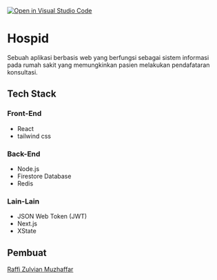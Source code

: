 [![Open in Visual Studio Code](https://open.vscode.dev/badges/open-in-vscode.svg)](https://open.vscode.dev/raffizulvian/hospid)

# Hospid

Sebuah aplikasi berbasis web yang berfungsi sebagai sistem informasi pada rumah sakit yang memungkinkan pasien melakukan pendafataran konsultasi.

## Tech Stack

### Front-End

- React
- tailwind css

### Back-End

- Node.js
- Firestore Database
- Redis

### Lain-Lain

- JSON Web Token (JWT)
- Next.js
- XState

## Pembuat

[Raffi Zulvian Muzhaffar](https://linkedin.com/in/raffizulvian)
